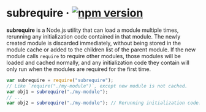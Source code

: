 # subrequire · [![npm version][npm badge]][npm url]

**subrequire** is a Node.js utility that can load a module multiple times, rerunning any
initialization code contained in that module.
The newly created module is discarded immediately, without being stored in the module cache or added
to the children list of the parent module.
If the new module calls `require` to require other modules, those modules will be loaded and cached
normally, and any initialization code they contain will only run when the modules are required for
the first time.

```js
var subrequire = require("subrequire");
// Like `require("./my-module")`, except new module is not cached.
var obj1 = subrequire("./my-module");
// ...
var obj2 = subrequire("./my-module"); // Rerunning initialization code.
```

[npm badge]: https://badge.fury.io/js/subrequire.svg
[npm url]: https://www.npmjs.com/package/subrequire
